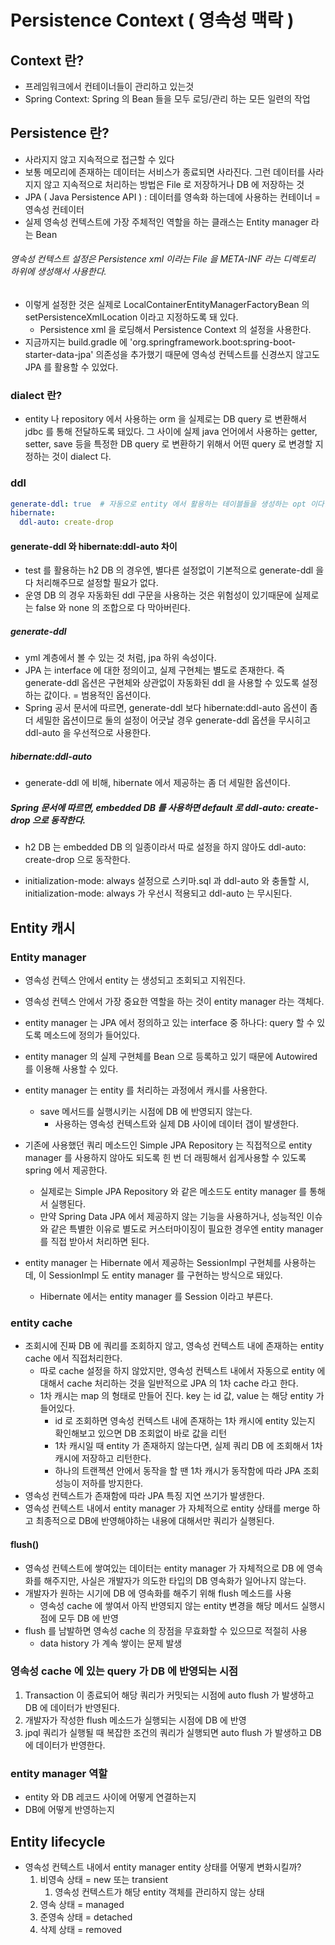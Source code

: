 # Persistence Context ( 영속성 맥락 )
## Context 란?
- 프레임워크에서 컨테이너들이 관리하고 있는것
- Spring Context: Spring 의 Bean 들을 모두 로딩/관리 하는 모든 일련의 작업

## Persistence 란?
- 사라지지 않고 지속적으로 접근할 수 있다
- 보통 메모리에 존재하는 데이터는 서비스가 종료되면 사라진다. 그런 데이터를 사라지지 않고 지속적으로 처리하는 방법은 File 로 저장하거나 DB 에 저장하는 것
- JPA ( Java Persistence API ) : 데이터를 영속화 하는데에 사용하는 컨테이너 = 영속성 컨테이터
- 실제 영속성 컨텍스트에 가장 주체적인 역할을 하는 클래스는 Entity manager 라는 Bean

###### 영속성 컨텍스트 설정은 Persistence xml 이라는 File 을 META-INF 라는 디렉토리 하위에 생성해서 사용한다.
- 이렇게 설정한 것은 실제로 LocalContainerEntityManagerFactoryBean 의 setPersistenceXmlLocation 이라고 지정하도록 돼 있다.
  - Persistence xml 을 로딩해서 Persistence Context 의 설정을 사용한다.
- 지금까지는 build.gradle 에 'org.springframework.boot:spring-boot-starter-data-jpa' 의존성을 추가했기 때문에 영속성 컨텍스트를 신경쓰지 않고도 JPA 를 활용할 수 있었다.

### dialect 란?
- entity 나 repository 에서 사용하는 orm 을 실제로는 DB query 로 변환해서 jdbc 를 통해 전달하도록 돼있다. 그 사이에 실제 java 언어에서 사용하는 getter, setter, save 등을 특정한 DB query 로 변환하기 위해서 어떤 query 로 변경할 지 정하는 것이 dialect 다.

### ddl
```yaml
generate-ddl: true  # 자동으로 entity 에서 활용하는 테이블들을 생성하는 opt 이다. default 는 false 다.
hibernate:
  ddl-auto: create-drop
```

#### generate-ddl 와 hibernate:ddl-auto 차이
- test 를 활용하는 h2 DB 의 경우엔, 별다른 설정없이 기본적으로 generate-ddl 을 다 처리해주므로 설정할 필요가 없다. 
- 운영 DB 의 경우 자동화된 ddl 구문을 사용하는 것은 위험성이 있기때문에 실제로는 false 와 none 의 조합으로 다 막아버린다.

##### generate-ddl
- yml 계층에서 볼 수 있는 것 처럼, jpa 하위 속성이다.
- JPA 는 interface 에 대한 정의이고, 실제 구현체는 별도로 존재한다. 즉 generate-ddl 옵션은 구현체와 상관없이 자동화된 ddl 을 사용할 수 있도록 설정하는 값이다. = 범용적인 옵션이다.
- Spring 공서 문서에 따르면, generate-ddl 보다 hibernate:ddl-auto 옵션이 좀 더 세밀한 옵션이므로 둘의 설정이 어긋날 경우 generate-ddl 옵션을 무시히고 ddl-auto 을 우선적으로 사용한다.

##### hibernate:ddl-auto
- generate-ddl 에 비해, hibernate 에서 제공하는 좀 더 세밀한 옵션이다.

##### Spring 문서에 따르면, embedded DB 를 사용하면 default 로 ddl-auto: create-drop 으로 동작한다.
- h2 DB 는 embedded DB 의 일종이라서 따로 설정을 하지 않아도 ddl-auto: create-drop 으로 동작한다.

- initialization-mode: always 설정으로 스키마.sql 과 ddl-auto 와 충돌할 시, initialization-mode: always 가 우선시 적용되고 ddl-auto 는 무시된다.

## Entity 캐시
### Entity manager
- 영속성 컨텍스 안에서 entity 는 생성되고 조회되고 지워진다.
- 영속성 컨텍스 안에서 가장 중요한 역할을 하는 것이 entity manager 라는 객체다.
- entity manager 는 JPA 에서 정의하고 있는 interface 중 하나다: query 할 수 있도록 메소드에 정의가 들어있다.
- entity manager 의 실제 구현체를 Bean 으로 등록하고 있기 때문에 Autowired 를 이용해 사용할 수 있다.
- entity manager 는 entity 를 처리하는 과정에서 캐시를 사용한다.
  - save 메서드를 실행시키는 시점에 DB 에 반영되지 않는다.
    - 사용하는 영속성 컨텍스트와 실제 DB 사이에 데이터 갭이 발생한다.

- 기존에 사용했던 쿼리 메소드인 Simple JPA Repository 는 직접적으로 entity manager 를 사용하지 않아도 되도록 힌 번 더 래핑해서 쉽게사용할 수 있도록 spring 에서 제공한다.
  - 실제로는 Simple JPA Repository 와 같은 메소드도 entity manager 를 통해서 실행된다.
  - 만약 Spring Data JPA 에서 제공하지 않는 기능을 사용하거나, 성능적인 이슈와 같은 특별한 이유로 별도로 커스터마이징이 필요한 경우엔 entity manager 를 직접 받아서 처리하면 된다.
- entity manager 는 Hibernate 에서 제공하는 SessionImpl 구현체를 사용하는데, 이 SessionImpl 도 entity manager 를 구현하는 방식으로 돼있다.
  - Hibernate 에서는 entity manager 를 Session 이라고 부른다.

### entity cache
- 조회시에 진짜 DB 에 쿼리를 조회하지 않고, 영속성 컨텍스트 내에 존재하는 entity cache 에서 직접처리한다.
  - 따로 cache 설정을 하지 않았지만, 영속성 컨텍스트 내에서 자동으로 entity 에 대해서 cache 처리하는 것을 일반적으로 JPA 의 1차 cache 라고 한다.
  - 1차 캐시는 map 의 형태로 만들어 진다. key 는 id 값, value 는 해당 entity 가 들어있다.
    - id 로 조회하면 영속성 컨텍스트 내에 존재하는 1차 캐시에 entity 있는지 확인해보고 있으면 DB 조회없이 바로 값을 리턴
    - 1차 캐시일 때 entity 가 존재하지 않는다면, 실제 쿼리 DB 에 조회해서 1차 캐시에 저장하고 리턴한다.
    - 하나의 트랜젝션 안에서 동작을 할 땐 1차 캐시가 동작함에 따라 JPA 조회 성능이 저하를 방지한다.
- 영속성 컨텍스트가 존재함에 따라 JPA 특징 지연 쓰기가 발생한다.
- 영속성 컨텍스트 내에서 entity manager 가 자체적으로 entity 상태를 merge 하고 최종적으로 DB에 반영해야하는 내용에 대해서만 쿼리가 실행된다.

#### flush()
- 영속성 컨텍스트에 쌓여있는 데이터는 entity manager 가 자체적으로 DB 에 영속화를 해주지만, 사실은 개발자가 의도한 타입의 DB 영속화가 일어나지 않는다.
- 개발자가 원하는 시기에 DB 에 영속화를 해주기 위해 flush 메소드를 사용
  - 영속성 cache 에 쌓여서 아직 반영되지 않는 entity 변경을 해당 메서드 실행시점에 모두 DB 에 반영
- flush 를 남발하면 영속성 cache 의 장점을 무효화할 수 있으므로 적절히 사용
  - data history 가 계속 쌓이는 문제 발생

### 영속성 cache 에 있는 query 가 DB 에 반영되는 시점
1. Transaction 이 종료되어 해당 쿼리가 커밋되는 시점에 auto flush 가 발생하고 DB 에 데이터가 반영된다.
2. 개발자가 작성한 flush 메소드가 실행되는 시점에 DB 에 반영
3. jpql 쿼리가 실행될 때 복잡한 조건의 쿼리가 실행되면 auto flush 가 발생하고 DB 에 데이터가 반영한다.

### entity manager 역할
- entity 와 DB 레코드 사이에 어떻게 연결하는지
- DB에 어떻게 반영하는지

## Entity lifecycle
- 영속성 컨텍스트 내에서 entity manager entity 상태를 어떻게 변화시킬까?
  1. 비영속 상태 = new 또는 transient
     1. 영속성 컨텍스트가 해당 entity 객체를 관리하지 않는 상태
  2. 영속 상태 = managed
  3. 준영속 상태 = detached
  4. 삭제 상태 = removed
